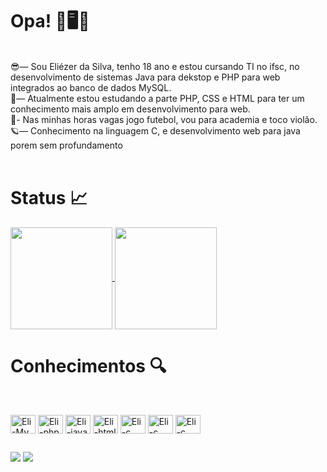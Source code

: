 # Opa! 👋🖥️🎸

<br>
😎— Sou Eliézer da Silva, tenho 18 ano e estou cursando TI no ifsc, no desenvolvimento de sistemas Java para dekstop e PHP para web integrados ao banco de dados MySQL. <br>
🤟— Atualmente  estou estudando a parte PHP, CSS e HTML  para ter um conhecimento mais amplo em desenvolvimento para web.<br>
💪- Nas minhas horas vagas jogo futebol, vou para academia e toco violão.<br>
🪐— Conhecimento na linguagem C, e desenvolvimento web para java porem sem profundamento<br><br>


# Status 📈

  <a href="https://github.com/eliezerdasilva"> 
  <img height="163em" align="center"  src="https://github-readme-stats.vercel.app/api?username=eliezerdasilva&theme=highcontrast&show_icons=true"/>
  <img  height="163em" align="center" height:100vh src="https://github-readme-stats-sigma-five.vercel.app/api/top-langs/?username=eliezerdasilva&theme=highcontrast&line_height=40&hide=css"/> 
</a>

   
# Conhecimentos 🔍
<br>

<p><img align="center" alt="Eli-My" height="30" width="40" src="https://cdn.jsdelivr.net/gh/devicons/devicon/icons/mysql/mysql-original.svg" >
<img align="center" alt="Eli-php" height="30" width="40" src="https://cdn.jsdelivr.net/gh/devicons/devicon/icons/php/php-original.svg" >
<img align="center" alt="Eli-java" height="30" width="40" src="https://cdn.jsdelivr.net/gh/devicons/devicon/icons/java/java-original.svg" >
<img align="center" alt="Eli-html" height="30" width="40" src="https://cdn.jsdelivr.net/gh/devicons/devicon/icons/html5/html5-original.svg" >
<img align="center" alt="Eli-c" height="30" width="40" src="https://cdn.jsdelivr.net/gh/devicons/devicon/icons/c/c-original.svg" >
<img align="center" alt="Eli-c" height="30" width="40" src="https://cdn.jsdelivr.net/gh/devicons/devicon/icons/css3/css3-original-wordmark.svg" />
<img align="center" alt="Eli-c" height="30" width="40" src="https://cdn.jsdelivr.net/gh/devicons/devicon/icons/git/git-original.svg" />

          


</p>

 ##
<div> 
 <p>
  <img align="center" href="https://www.instagram.com/3liezer_li/" target="_blank"><img src="https://img.shields.io/badge/-Instagram-%23E4405F?style=for-the-badge&logo=instagram&logoColor=white" target="_blank">
  <img align="center"  href="https://www.linkedin.com/in/eli%C3%A9zer-silva-835b45242/" target="_blank"><img src="https://img.shields.io/badge/-LinkedIn-%230077B5?style=for-the-badge&logo=linkedin&logoColor=white" target="_blank"></a> 
 </p>
  

  </div>
